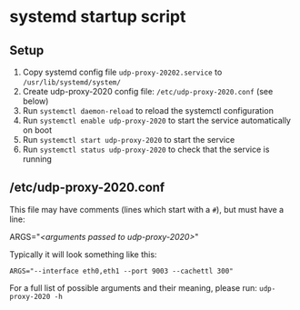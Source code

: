 # systemd startup script

## Setup

 1. Copy systemd config file `udp-proxy-20202.service` to `/usr/lib/systemd/system/`
 1. Create udp-proxy-2020 config file: `/etc/udp-proxy-2020.conf`  (see below)
 1. Run `systemctl daemon-reload` to reload the systemctl configuration
 1. Run `systemctl enable udp-proxy-2020` to start the service automatically on boot
 1. Run `systemctl start udp-proxy-2020` to start the service
 1. Run `systemctl status udp-proxy-2020` to check that the service is running

## /etc/udp-proxy-2020.conf 

This file may have comments (lines which start with a `#`), but must have a line:

ARGS="*\<arguments passed to udp-proxy-2020\>*"

Typically it will look something like this:

`ARGS="--interface eth0,eth1 --port 9003 --cachettl 300"`

For a full list of possible arguments and their meaning, please run: `udp-proxy-2020 -h`
